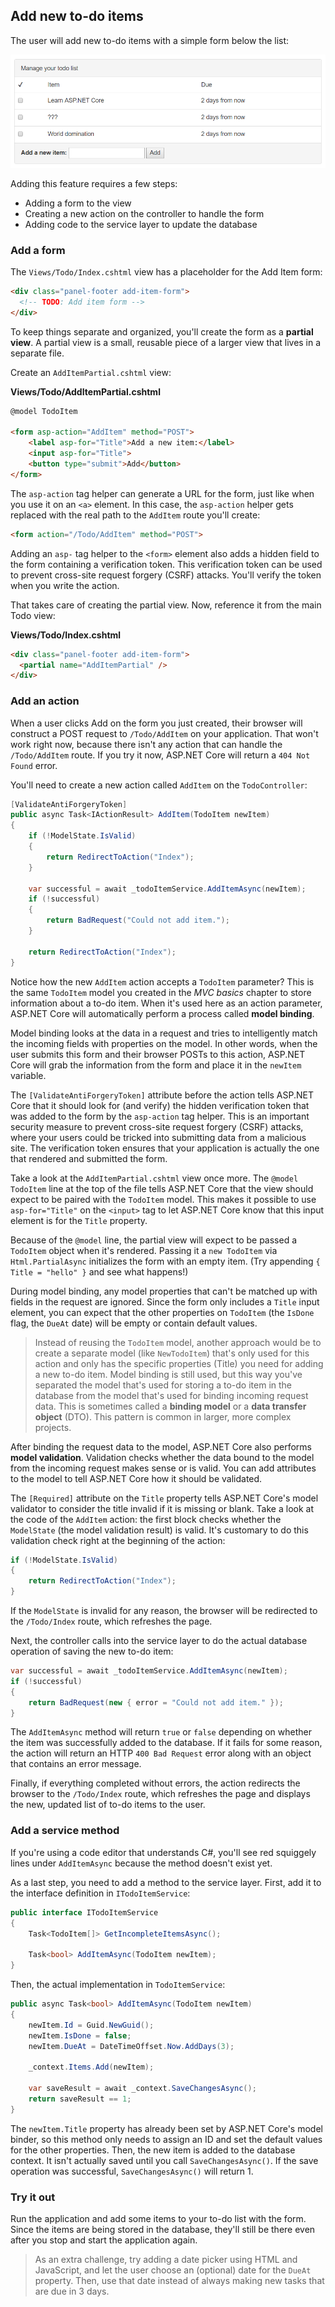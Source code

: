 ## Add new to-do items

The user will add new to-do items with a simple form below the list:

![Final form](final-form.png)

Adding this feature requires a few steps:

* Adding a form to the view
* Creating a new action on the controller to handle the form
* Adding code to the service layer to update the database

### Add a form

The `Views/Todo/Index.cshtml` view has a placeholder for the Add Item form:

```html
<div class="panel-footer add-item-form">
  <!-- TODO: Add item form -->
</div>
```

To keep things separate and organized, you'll create the form as a **partial view**. A partial view is a small, reusable piece of a larger view that lives in a separate file.

Create an `AddItemPartial.cshtml` view:

**Views/Todo/AddItemPartial.cshtml**

```html
@model TodoItem

<form asp-action="AddItem" method="POST">
    <label asp-for="Title">Add a new item:</label>
    <input asp-for="Title">
    <button type="submit">Add</button>
</form>
```

The `asp-action` tag helper can generate a URL for the form, just like when you use it on an `<a>` element. In this case, the `asp-action` helper gets replaced with the real path to the `AddItem` route you'll create:

```html
<form action="/Todo/AddItem" method="POST">
```

Adding an `asp-` tag helper to the `<form>` element also adds a hidden field to the form containing a verification token. This verification token can be used to prevent cross-site request forgery (CSRF) attacks. You'll verify the token when you write the action.

That takes care of creating the partial view. Now, reference it from the main Todo view:

**Views/Todo/Index.cshtml**

```html
<div class="panel-footer add-item-form">
  <partial name="AddItemPartial" />
</div>
```

### Add an action

When a user clicks Add on the form you just created, their browser will construct a POST request to `/Todo/AddItem` on your application. That won't work right now, because there isn't any action that can handle the `/Todo/AddItem` route. If you try it now, ASP.NET Core will return a `404 Not Found` error.

You'll need to create a new action called `AddItem` on the `TodoController`:

```csharp
[ValidateAntiForgeryToken]
public async Task<IActionResult> AddItem(TodoItem newItem)
{
    if (!ModelState.IsValid)
    {
        return RedirectToAction("Index");
    }

    var successful = await _todoItemService.AddItemAsync(newItem);
    if (!successful)
    {
        return BadRequest("Could not add item.");
    }

    return RedirectToAction("Index");
}
```

Notice how the new `AddItem` action accepts a `TodoItem` parameter? This is the same `TodoItem` model you created in the _MVC basics_ chapter to store information about a to-do item. When it's used here as an action parameter, ASP.NET Core will automatically perform a process called **model binding**.

Model binding looks at the data in a request and tries to intelligently match the incoming fields with properties on the model. In other words, when the user submits this form and their browser POSTs to this action, ASP.NET Core will grab the information from the form and place it in the `newItem` variable.

The `[ValidateAntiForgeryToken]` attribute before the action tells ASP.NET Core that it should look for (and verify) the hidden verification token that was added to the form by the `asp-action` tag helper. This is an important security measure to prevent cross-site request forgery (CSRF) attacks, where your users could be tricked into submitting data from a malicious site. The verification token ensures that your application is actually the one that rendered and submitted the form.

Take a look at the `AddItemPartial.cshtml` view once more. The `@model TodoItem` line at the top of the file tells ASP.NET Core that the view should expect to be paired with the `TodoItem` model. This makes it possible to use `asp-for="Title"` on the `<input>` tag to let ASP.NET Core know that this input element is for the `Title` property.

Because of the `@model` line, the partial view will expect to be passed a `TodoItem` object when it's rendered. Passing it a `new TodoItem` via `Html.PartialAsync` initializes the form with an empty item. (Try appending `{ Title = "hello" }` and see what happens!)

During model binding, any model properties that can't be matched up with fields in the request are ignored. Since the form only includes a `Title` input element, you can expect that the other properties on `TodoItem` (the `IsDone` flag, the `DueAt` date) will be empty or contain default values.

> Instead of reusing the `TodoItem` model, another approach would be to create a separate model (like `NewTodoItem`) that's only used for this action and only has the specific properties (Title) you need for adding a new to-do item. Model binding is still used, but this way you've separated the model that's used for storing a to-do item in the database from the model that's used for binding incoming request data. This is sometimes called a **binding model** or a **data transfer object** (DTO). This pattern is common in larger, more complex projects.

After binding the request data to the model, ASP.NET Core also performs **model validation**. Validation checks whether the data bound to the model from the incoming request makes sense or is valid. You can add attributes to the model to tell ASP.NET Core how it should be validated.

The `[Required]` attribute on the `Title` property tells ASP.NET Core's model validator to consider the title invalid if it is missing or blank. Take a look at the code of the `AddItem` action: the first block checks whether the `ModelState` (the model validation result) is valid. It's customary to do this validation check right at the beginning of the action:

```csharp
if (!ModelState.IsValid)
{
    return RedirectToAction("Index");
}
```

If the `ModelState` is invalid for any reason, the browser will be redirected to the `/Todo/Index` route, which refreshes the page.

Next, the controller calls into the service layer to do the actual database operation of saving the new to-do item:

```csharp
var successful = await _todoItemService.AddItemAsync(newItem);
if (!successful)
{
    return BadRequest(new { error = "Could not add item." });
}
```

The `AddItemAsync` method will return `true` or `false` depending on whether the item was successfully added to the database. If it fails for some reason, the action will return an HTTP `400 Bad Request` error along with an object that contains an error message.

Finally, if everything completed without errors, the action redirects the browser to the `/Todo/Index` route, which refreshes the page and displays the new, updated list of to-do items to the user.

### Add a service method

If you're using a code editor that understands C#, you'll see red squiggely lines under `AddItemAsync` because the method doesn't exist yet.

As a last step, you need to add a method to the service layer. First, add it to the interface definition in `ITodoItemService`:

```csharp
public interface ITodoItemService
{
    Task<TodoItem[]> GetIncompleteItemsAsync();

    Task<bool> AddItemAsync(TodoItem newItem);
}
```

Then, the actual implementation in `TodoItemService`:

```csharp
public async Task<bool> AddItemAsync(TodoItem newItem)
{
    newItem.Id = Guid.NewGuid();
    newItem.IsDone = false;
    newItem.DueAt = DateTimeOffset.Now.AddDays(3);

    _context.Items.Add(newItem);

    var saveResult = await _context.SaveChangesAsync();
    return saveResult == 1;
}
```

The `newItem.Title` property has already been set by ASP.NET Core's model binder, so this method only needs to assign an ID and set the default values for the other properties. Then, the new item is added to the database context. It isn't actually saved until you call `SaveChangesAsync()`. If the save operation was successful, `SaveChangesAsync()` will return 1.

### Try it out

Run the application and add some items to your to-do list with the form. Since the items are being stored in the database, they'll still be there even after you stop and start the application again.

> As an extra challenge, try adding a date picker using HTML and JavaScript, and let the user choose an (optional) date for the `DueAt` property. Then, use that date instead of always making new tasks that are due in 3 days.
